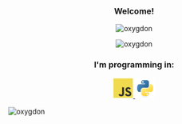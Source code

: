 <h3 align="center">Welcome!</h3>

<p align="center"> <img src="https://discord.c99.nl/widget/theme-5/964176739637018644.png" alt="oxygdon" /> </p>

<p align="center"> <img src="https://komarev.com/ghpvc/?username=oxygdon&label=Profile%20views&color=e6c005&style=flat" alt="oxygdon" /> </p>

<h3 align="center">I'm programming in:</h3>
<p align="center">
</p>


<p align="center"> <a href="https://developer.mozilla.org/en-US/docs/Web/JavaScript" target="_blank" rel="noreferrer"> <img src="https://raw.githubusercontent.com/devicons/devicon/master/icons/javascript/javascript-original.svg" alt="javascript" width="40" height="40"/> </a> <a href="https://www.python.org" target="_blank" rel="noreferrer"> <img src="https://raw.githubusercontent.com/devicons/devicon/master/icons/python/python-original.svg" alt="python" width="40" height="40"/> </a> </p>

<p><img align="center" src="https://github-readme-streak-stats.herokuapp.com/?user=oxygdon&theme=dark" alt="oxygdon" /></p>
